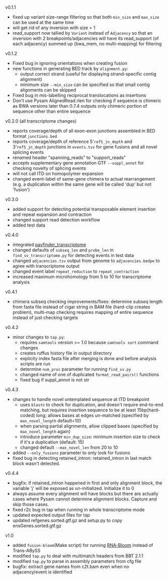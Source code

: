 v0.1.1

- fixed up variant size-range filtering so that both `min_size` and `max_size` can be used at the same time
- will get rid of any inversion with size = 1
- read_support now tallied by `Variant` instead of `Adjacency` so that an inversion with 2 breakpoints/adjacencies will have its read_support (of each adjacency) summed up (bwa_mem, no multi-mapping) for filtering

v0.1.2

- Fixed bug in ignoring orientations when creating fusion
- new functions in generating BED track by `alignment.py`:
  - output correct strand (useful for displaying strand-specific contig alignment)
  - minimum size `--min_size` can be specified so that small contig alignments can be skipped
- Fixed bug in mis-labelling reciprocal translocations as insertions
- Don't use Pysam AlignedRead.rlen for checking if sequence is chimeric as BWA versions later than 0.7.4 outputs only chimeric portion of sequence other than entire sequence

v0.2.0 (all transcriptome changes)

- reports coverage/depth of all exon-exon junctions assembled in BED format `junctions.bed`
- reports coverage/depth of reference 5'`ref5_jn_depth` and 3'`ref5_jn_depth` junctions in `events.tsv` for gene fusions and all novel splicing events
- renamed header "spanning_reads" to "support_reads"
- accepts supplementary gene annotation GTF `--suppl_annot` for checking novelty of splicing events
- will not call ITD on homopolymer expansion
- changed event-label of same-gene chimera to actual rearrangement (e.g. a duplication within the same gene will be called 'dup' but not 'fusion')

v0.3.0

- added support for detecting potential transposable element insertion and repeat expansion and contraction
- changed support read detection workflow
- added test data

v0.4.0

- integrated [pavfinder_transcriptome](https://github.com/bcgsc/pavfinder_transcriptome)
- changed defaults of `subseq_len` and `probe_len` in `find_sv_transcriptome.py` for detecting events in test data
- changed `adjacencies.tsv` output from genome to `adjacencies.bedpe` to agree with transcriptome output
- changed event label `repeat_reduction` to `repeat_contraction`
- increased maximum microhomology from 5 to 10 for transcriptome analysis

v0.4.1

- chimera subseq checking improvements/fixes: determine subseq length from fasta file instead of cigar string in BAM file (hard-clip creates problem), multi-map checking requires mapping of entire sequence instead of just checking targets

v0.4.2

- minor changes to `tap.py`:
  - requires `samtools` version >= 1.0 because `samtools sort` command changes
  - creates ruffus history file in output directory
  - explicity index fasta file after merging is done and before analysis scripts are run
  - determine `num_proc` parameter for running `find_sv.py`
  - changed name of one of duplicated `format_read_pairs()` functions
  - fixed bug if suppl_annot is not str

v0.4.3

- changes to handle novel untemplated sequence at ITD breakpoint
	- uses `blastn` to check for duplication, and doesn't require end-to-end matching, but requires insertion sequence to be at least 15bp(hard-coded) long; allows bases at edges un-matched (specified by `max_novel_length` default=10)
	- when parsing partial alignments, allow clipped bases (specified by `max_novel_length` again)
	- introduce parameter `min_dup_size`: minimum insertion size to check if it's a duplication (default: 15)
	- changed default `--max_novel_len` from 20 to 10
- added `--only_fusions` parameter to only look for fusions
- fixed bug in detecting retained_intron: retained_intron in last match block wasn't detected.

v0.4.4

- bugfix: if retained_intron happened in first and only alignment block, the variable 'j' will be exposed as un-initialized. Initialize it to 0
- always assume every alignment will have blocks but there are actually cases where Pysam cannot determine alignment blocks. Capture and skip those cases.
- fixed r2c bug in tap when running in whole transcriptome mode
- updated expected output files for tap
- updated refgenes.sorted.gtf.gz and setup.py to copy ensGenes.sorted.gtf.gz

v1.0
- added `fusion-bloom`(Make script) for running [RNA-Bloom](https://github.com/bcgsc/RNA-Bloom) instead of Trans-ABySS
- modified `tap.py` to deal with multimatch headers from BBT 2.1.1
- modified `tap.py` to parse in assembly parameters from cfg file
- bugfix: extract gene names from c2t.bam even when no adjacency/event is identified
